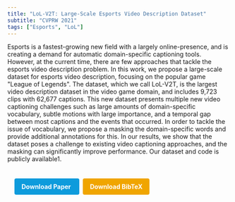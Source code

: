 ```yaml
---
title: "LoL-V2T: Large-Scale Esports Video Description Dataset"
subtitle: "CVPRW 2021"
tags: ["Esports", "LoL"]
---
```


Esports is a fastest-growing new field with a largely online-presence, and is creating a demand for automatic domain-specific captioning tools. However, at the current time, there are few approaches that tackle the esports video description problem. In this work, we propose a large-scale dataset for esports video description, focusing on the popular game "League of Legends". The dataset, which we call LoL-V2T, is the largest video description dataset in the video game domain, and includes 9,723 clips with 62,677 captions. This new dataset presents multiple new video captioning challenges such as large amounts of domain-specific vocabulary, subtle motions with large importance, and a temporal gap between most captions and the events that occurred. In order to tackle the issue of vocabulary, we propose a masking the domain-specific words and provide additional annotations for this. In our results, we show that the dataset poses a challenge to existing video captioning approaches, and the masking can significantly improve performance. Our dataset and code is publicly available1.


<div style="margin-top: 1rem; padding: 1rem; display: inline-block;">

  <a href="https://doi.org/10.1109/CVPRW53098.2021.00513" target="_blank" style="background-color: #0d9bdc; color: white; padding: 10px 16px; margin-right: 8px; text-decoration: none; border-radius: 4px; font-weight: bold;">
    Download Paper
  </a>

  <a href="../bib/lol-v2t-large-scale-esports-video-description-dataset.bib" download style="background-color: #f0a500; color: white; padding: 10px 16px; text-decoration: none; border-radius: 4px; font-weight: bold;">
    Download BibTeX
  </a>

</div>
